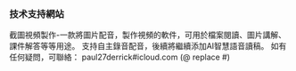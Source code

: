 ### 技术支持網站

截圖視頻製作-一款將圖片配音，製作視頻的軟件，可用於檔案閱讀、圖片講解、課件解答等等用途。 
支持自主錄音配音，後續將繼續添加AI智慧語音讀稿。 
如有任何疑問，可聯絡： paul27derrick#icloud.com (@ replace #)
